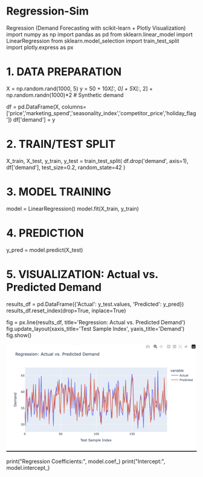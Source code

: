 # Regression-Sim
Regression (Demand Forecasting with scikit-learn + Plotly Visualization)
import numpy as np
import pandas as pd
from sklearn.linear_model import LinearRegression
from sklearn.model_selection import train_test_split
import plotly.express as px

# 1. DATA PREPARATION
X = np.random.rand(1000, 5)
y = 50 + 10*X[:, 0] + 5*X[:, 2] + np.random.randn(1000)*2  # Synthetic demand

df = pd.DataFrame(X, columns=['price','marketing_spend','seasonality_index','competitor_price','holiday_flag'])
df['demand'] = y

# 2. TRAIN/TEST SPLIT
X_train, X_test, y_train, y_test = train_test_split(
    df.drop('demand', axis=1),
    df['demand'],
    test_size=0.2,
    random_state=42
)

# 3. MODEL TRAINING
model = LinearRegression()
model.fit(X_train, y_train)

# 4. PREDICTION
y_pred = model.predict(X_test)

# 5. VISUALIZATION: Actual vs. Predicted Demand
results_df = pd.DataFrame({'Actual': y_test.values, 'Predicted': y_pred})
results_df.reset_index(drop=True, inplace=True)

fig = px.line(results_df, title='Regression: Actual vs. Predicted Demand')
fig.update_layout(xaxis_title='Test Sample Index', yaxis_title='Demand')
fig.show()

![Plotly Visualization: Simulated Regression](REGRESSION.png)

print("Regression Coefficients:", model.coef_)
print("Intercept:", model.intercept_)
